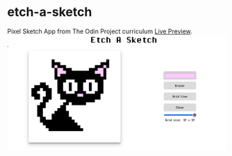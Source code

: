 # etch-a-sketch

Pixel Sketch App from The Odin Project curriculum
[Live Preview](https://nbht98.github.io/etch-a-sketch/).
![Image of Example](https://raw.githubusercontent.com/nbht98/etch-a-sketch/main/cat.png)